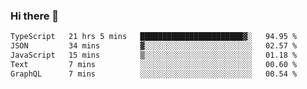 ### Hi there 👋

<!--
**zhengis-alinur/zhengis-alinur** is a ✨ _special_ ✨ repository because its `README.md` (this file) appears on your GitHub profile.

Here are some ideas to get you started:

- 🔭 I’m currently working on ...
- 🌱 I’m currently learning ...
- 👯 I’m looking to collaborate on ...
- 🤔 I’m looking for help with ...
- 💬 Ask me about ...
- 📫 How to reach me: ...
- 😄 Pronouns: ...
- ⚡ Fun fact: ...
-->

<!--START_SECTION:waka-->

```txt
TypeScript   21 hrs 5 mins   ███████████████████████▓░   94.95 %
JSON         34 mins         ▓░░░░░░░░░░░░░░░░░░░░░░░░   02.57 %
JavaScript   15 mins         ▒░░░░░░░░░░░░░░░░░░░░░░░░   01.18 %
Text         7 mins          ░░░░░░░░░░░░░░░░░░░░░░░░░   00.60 %
GraphQL      7 mins          ░░░░░░░░░░░░░░░░░░░░░░░░░   00.54 %
```

<!--END_SECTION:waka-->
